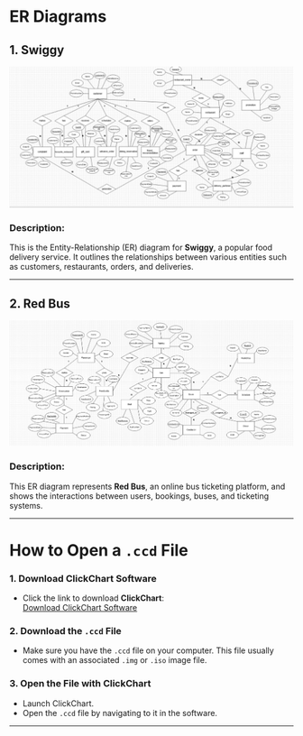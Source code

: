 # ER Diagrams

## 1. Swiggy

![Swiggy ER Diagram](.\swiggy_ER.jpg)

### Description:
This is the Entity-Relationship (ER) diagram for **Swiggy**, a popular food delivery service. It outlines the relationships between various entities such as customers, restaurants, orders, and deliveries.

---

## 2. Red Bus

![Red Bus ER Diagram](.\redBus_ER.png)

### Description:
This ER diagram represents **Red Bus**, an online bus ticketing platform, and shows the interactions between users, bookings, buses, and ticketing systems.

---

# How to Open a `.ccd` File

### 1. **Download ClickChart Software**
   - Click the link to download **ClickChart**:  
     [Download ClickChart Software](https://www.clickchart.com/download)

### 2. **Download the `.ccd` File**
   - Make sure you have the `.ccd` file on your computer. This file usually comes with an associated `.img` or `.iso` image file.

### 3. **Open the File with ClickChart**
   - Launch ClickChart.
   - Open the `.ccd` file by navigating to it in the software.

---